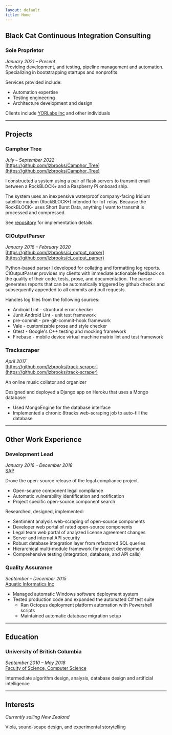 ```yaml
---
layout: default
title: Home
---
```


## Black Cat Continuous Integration Consulting
### Sole Proprietor
_January 2021 – Present_  
Providing development, and testing, pipeline management and automation.  Specializing in bootstrapping startups and nonprofits.

Services provided include:
  - Automation expertise
  - Testing engineering
  - Architecture development and design

Clients include [YORLabs Inc](https://yorlabs.com/) and other individuals

---

## Projects
### Camphor Tree
_July – September 2022_  
[https://github.com/lzbrooks/Camphor_Tree](https://github.com/lzbrooks/Camphor_Tree)

I constructed a system using a pair of flask servers to transmit email between a RockBLOCK+ and a Raspberry Pi onboard ship.

The system uses an inexpensive waterproof company-facing Iridium satellite modem (RockBLOCK+) intended for IoT relay.  Because the RockBLOCK+ uses Short Burst Data, anything I want to transmit is processed and compressed.

See [repository](https://github.com/lzbrooks/Camphor_Tree) for implementation details.

### CIOutputParser
_January 2016 – February 2020_  
[https://github.com/lzbrooks/ci_output_parser](https://github.com/lzbrooks/ci_output_parser)

Python-based parser I developed for collating and formatting log reports.  CIOutputParser provides my clients with immediate actionable feedback on the quality of their code, tests, prose, and documentation.  The parser generates reports that can be automatically triggered by github checks and subsequently appended to all commits and pull requests.

Handles log files from the following sources:
- Android Lint - structural error checker
- Junit Android Lint - unit test framework
- pre-commit - pre-git-commit-hook framework
- Vale - customizable prose and style checker
- Gtest - Google's C++ testing and mocking framework
- Firebase - mobile device virtual machine matrix lint and test framework

### Trackscraper
_April 2017_  
[https://github.com/lzbrooks/track-scraper](https://github.com/lzbrooks/track-scraper)

An online music collator and organizer

Designed and deployed a Django app on Heroku that uses a Mongo database:
  - Used MongoEngine for the database interface
  - Implemented a chronic 8tracks web-scraping job to auto-fill the database

---


## Other Work Experience
### Development Lead
_January 2016 – December 2018_  
[SAP](https://www.sap.com/index.html)

Drove the open-source release of the legal compliance project
  - Open-source component legal compliance
  - Automatic vulnerability identification and notification
  - Project specific open-source component search

Researched, designed, implemented:
  - Sentiment analysis web-scraping of open-source components
  - Developer web portal of rated open-source components
  - Legal team web portal of analyzed license agreement changes
  - Server and internal API security
  - Robust database integration layer from refactored SQL queries
  - Hierarchical multi-module framework for project development
  - Comprehensive testing (integration, database, and API calls)

### Quality Assurance
_September – December 2015_  
[Aquatic Informatics Inc](https://aquaticinformatics.com/)

- Managed automatic Windows software deployment system
- Tested production code and expanded the automated C# test suite
	- Ran Octopus deployment platform automation with Powershell scripts
	- Maintained automatic database migration setup

---


## Education
### University of British Columbia
_September 2010 – May 2018_  
[Faculty of Science, Computer Science](https://www.cs.ubc.ca/)

Intermediate algorithm design, analysis, database design and artificial intelligence

---


## Interests
_Currently sailing New Zealand_

Viola, sound-scape design, and experimental storytelling

